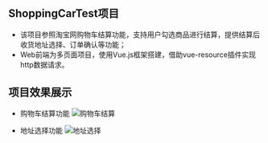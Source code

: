 ## ShoppingCarTest项目
* 该项目参照淘宝网购物车结算功能，支持用户勾选商品进行结算，提供结算后收货地址选择、订单确认等功能；
* Web前端为多页面项目，使用Vue.js框架搭建，借助vue-resource插件实现http数据请求。

## 项目效果展示
* 购物车结算功能
![购物车结算](https://github.com/zengyumei/Vue_ShoppingCarTest/screenshot/market.png)

* 地址选择功能
![地址选择](D:/yan2/qianduan/Vue-practice/shoppingCarTest/address.png)

